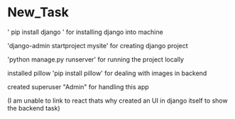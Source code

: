 # New_Task
' pip install django ' for installing django into machine

'django-admin startproject mysite' for creating django project

'python manage.py runserver' for running the project locally

installed pillow 'pip install pillow' for dealing with images in backend

created superuser "Admin" for handling this app

(I am unable to link to react thats why created an UI in django itself to show the backend task)
